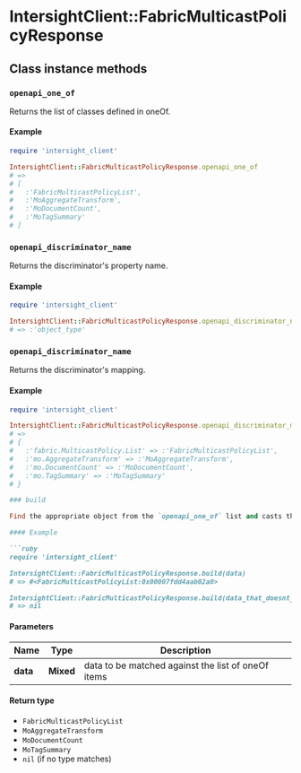# IntersightClient::FabricMulticastPolicyResponse

## Class instance methods

### `openapi_one_of`

Returns the list of classes defined in oneOf.

#### Example

```ruby
require 'intersight_client'

IntersightClient::FabricMulticastPolicyResponse.openapi_one_of
# =>
# [
#   :'FabricMulticastPolicyList',
#   :'MoAggregateTransform',
#   :'MoDocumentCount',
#   :'MoTagSummary'
# ]
```

### `openapi_discriminator_name`

Returns the discriminator's property name.

#### Example

```ruby
require 'intersight_client'

IntersightClient::FabricMulticastPolicyResponse.openapi_discriminator_name
# => :'object_type'
```

### `openapi_discriminator_name`

Returns the discriminator's mapping.

#### Example

```ruby
require 'intersight_client'

IntersightClient::FabricMulticastPolicyResponse.openapi_discriminator_mapping
# =>
# {
#   :'fabric.MulticastPolicy.List' => :'FabricMulticastPolicyList',
#   :'mo.AggregateTransform' => :'MoAggregateTransform',
#   :'mo.DocumentCount' => :'MoDocumentCount',
#   :'mo.TagSummary' => :'MoTagSummary'
# }

### build

Find the appropriate object from the `openapi_one_of` list and casts the data into it.

#### Example

```ruby
require 'intersight_client'

IntersightClient::FabricMulticastPolicyResponse.build(data)
# => #<FabricMulticastPolicyList:0x00007fdd4aab02a0>

IntersightClient::FabricMulticastPolicyResponse.build(data_that_doesnt_match)
# => nil
```

#### Parameters

| Name | Type | Description |
| ---- | ---- | ----------- |
| **data** | **Mixed** | data to be matched against the list of oneOf items |

#### Return type

- `FabricMulticastPolicyList`
- `MoAggregateTransform`
- `MoDocumentCount`
- `MoTagSummary`
- `nil` (if no type matches)

